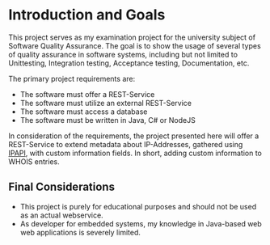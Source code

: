 # Introduction and Goals

This project serves as my examination project for the university subject of Software Quality Assurance.
The goal is to show the usage of several types of quality assurance in software systems,
including but not limited to Unittesting, Integration testing, Acceptance testing, Documentation, etc.

The primary project requirements are:
 - The software must offer a REST-Service
 - The software must utilize an external REST-Service
 - The software must access a database
 - The software must be written in Java, C# or NodeJS

In consideration of the requirements, the project presented here will offer a REST-Service
to extend metadata about IP-Addresses, gathered using [IPAPI](IPAPI.co), with custom information fields.
In short, adding custom information to WHOIS entries.

## Final Considerations
 - This project is purely for educational purposes and should not be used as an actual webservice.
 - As developer for embedded systems, my knowledge in Java-based web web applications is severely limited.
